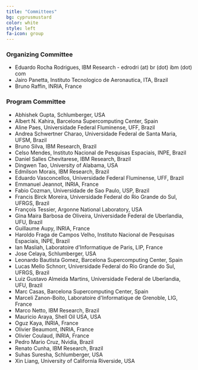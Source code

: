 ```yaml
---
title: "Committees"
bg: cyprusmustard
color: white
style: left
fa-icon: group
---
```


### Organizing Committee
- Eduardo Rocha Rodrigues, IBM Research - edrodri (at) br (dot) ibm (dot) com
- Jairo Panetta, Instituto Tecnologico de Aeronautica, ITA, Brazil
- Bruno Raffin, INRIA, France

### Program Committee
- Abhishek Gupta, Schlumberger, USA
- Albert N. Kahira, Barcelona Supercomputing Center, Spain
- Aline Paes, Universidade Federal Fluminense, UFF, Brazil
- Andrea Schwertner Charao, Universidade Federal de Santa Maria, UFSM, Brazil
- Bruno Silva, IBM Research, Brazil
- Celso Mendes, Instituto Nacional de Pesquisas Espaciais, INPE, Brazil
- Daniel Salles Chevitarese, IBM Research, Brazil
- Dingwen Tao, University of Alabama, USA
- Edmilson Morais, IBM Research, Brazil
- Eduardo Vasconcellos, Universidade Federal Fluminense, UFF, Brazil
- Emmanuel Jeannot, INRIA, France
- Fabio Cozman, Universidade de Sao Paulo, USP, Brazil
- Francis Birck Moreira, Universidade Federal do Rio Grande do Sul, UFRGS, Brazil
- François Tessier, Argonne National Laboratory, USA
- Gina Maira Barbosa de Oliveira, Universidade Federal de Uberlandia, UFU, Brazil
- Guillaume Aupy, INRIA, France
- Haroldo Fraga de Campos Velho, Instituto Nacional de Pesquisas Espaciais, INPE, Brazil
- Ian Masliah, Laboratoire d'Informatique de Paris, LIP, France
- Jose Celaya, Schlumberger, USA
- Leonardo Bautista Gomez, Barcelona Supercomputing Center, Spain
- Lucas Mello Schnorr, Universidade Federal do Rio Grande do Sul, UFRGS, Brazil
- Luiz Gustavo Almeida Martins, Universidade Federal de Uberlandia, UFU, Brazil
- Marc Casas, Barcelona Supercomputing Center, Spain
- Marceli Zanon-Boito, Laboratoire d'Informatique de Grenoble, LIG, France
- Marco Netto, IBM Research, Brazil
- Mauricio Araya, Shell Oil USA, USA
- Oguz Kaya, INRIA, France
- Olivier Beaumont, INRIA, France
- Olivier Coulaud, INRIA, France
- Pedro Mario Cruz, Nvidia, Brazil
- Renato Cunha, IBM Research, Brazil
- Suhas Suresha, Schlumberger, USA
- Xin Liang, University of California Riverside, USA
